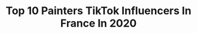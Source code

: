 ---
title: Top 10 Painters TikTok Influencers In France In 2020
description: >-
  Find top painters TikTok influencers in France in 2020. Most popular hashtags: #pourtoi #foryou #fyp #foryoupage.
platform: TikTok
hits: 22
text_top: Discover the most popular TikTok accounts on inBeat.
text_bottom: Our search engine holds 22 TikTok influencers like this in France for you to connect with.
profiles:
  - username: "lisa.sltn"
    fullname: >-
      ☽☆𝕷𝖎𝖘𝖆☆☾
    bio: >-
      mood: dark
    location: "France"
    followers: 16000
    engagement: 2292
    commentsToLikes: 0.041571
    id: ckb98kv15s1kh0j2354zl9blk
    verified: false
    hashtags: "#mangadraw, #animeart, #draw, #demonslayer"
  - username: "laetitianavaro"
    fullname: >-
      Laetitia Navaro
    bio: >-
      ⬆️ Instagram juste la ⬆️
    location: "France"
    followers: 12100
    engagement: 2055
    commentsToLikes: 0.038561
    id: ckajjtuulmxfy0i78t2py5p6l
    verified: false
    hashtags: "#pourtoi, #fyp, #foryoupage, #dance"
  - username: "asiamdd555"
    fullname: >-
      Asia Marine
    bio: >-
      des trucs manga/anime et+ Juste pr le fun 😅 ⚠️Yaoi🔞 I Hope I'm interesting 4 u
    location: "France"
    followers: 8512
    engagement: 1771
    commentsToLikes: 0.029669
    id: ckb9dfty00msn0j23c056hkm1
    verified: false
    hashtags: "#anime, #otaku, #hxh, #ghibli"
  - username: "juliagrgn"
    fullname: >-
      Juuliaa
    bio: >-
      Côte d’Azur
    location: "France"
    followers: 16600
    engagement: 1844
    commentsToLikes: 0.016865
    id: ck963gpajusk10j78p0rcvmli
    verified: false
    hashtags: "#pourtoi, #devinelapersonne, #foryou, #fyp"
  - username: "zapata_painter"
    fullname: >-
      zapata_painter
    bio: >-
      Rénald ZAPATA Tik-Tok officiel Artiste-peintre en scène depuis 1993
    location: "France"
    followers: 45000
    engagement: 1263
    commentsToLikes: 0.028242
    id: ckacld35of0df0i78majj5cgf
    verified: false
    hashtags: "#tiktok, #art, #thepaintingpuppet, #tvshow"
  - username: "itsclown_n"
    fullname: >-
      💛🧡
    bio: >-
      ✿𝐇𝐄𝐘✿ 𝚖𝚎𝚛𝚌𝚒 𝚙𝚘𝚞𝚛 𝚝𝚘𝚞𝚝
    location: "France"
    followers: 3212
    engagement: 1900
    commentsToLikes: 0.044358
    id: cka0gmdpf56bu0i78rvrb9m6v
    verified: false
    hashtags: "#astrologie, #foryou, #pinterest, #aesthetic"
  - username: "trouvaille_vinted"
    fullname: >-
      Vinted = bae 💕
    bio: >-
      Je poste un fois par semaine : ✨Mercredi ✨ Lache un p’tit like 💖
    location: "France"
    followers: 14200
    engagement: 1356
    commentsToLikes: 0.014370
    id: ckd0jk1g4fean0j2385itatew
    verified: false
    hashtags: "#kenzosportchallenge, #pinterest, #aesthetic, #secondemain"
  - username: "maximeee____"
    fullname: >-
      🌚🌝
    bio: >-
      17 🤍 i luv y’all ig - maxime362__
    location: "France"
    followers: 18900
    engagement: 2451
    commentsToLikes: 0.079215
    id: ckc8y6yipmkkx0j237qn892uj
    verified: false
    hashtags: "#fyp, #foryou, #foryoupage, #pourtoi"
  - username: "marinebisson9"
    fullname: >-
      Marine Bisson
    bio: >-
      Maman 👧👦 Couple ♥️ Bordeaux Prothésiste Ongulaire Suivez-moi sur insta
    location: "France"
    followers: 8075
    engagement: 1021
    commentsToLikes: 0.076458
    id: ck9gnsz5rxy2s0j78mnhx9xab
    verified: false
    hashtags: "#tik, #lesmec, #tiktok, #duo"
  - username: "_edouard_b"
    fullname: >-
      Edouard🐍
    bio: >-
      Vous désabonnez pas wsh je reprends vite Hésitez pas à follow ici et sur insta
    location: "France"
    followers: 4728
    engagement: 964
    commentsToLikes: 0.088403
    id: ckb0u2nobjfzb0j23q33pxpjz
    verified: false
    hashtags: "#aroufgangsta, #voguechallenge, #foryou, #humour"
---